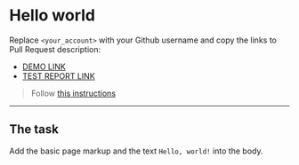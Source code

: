 # Hello world

Replace `<your_account>` with your Github username and copy the links to Pull Request description:

- [DEMO LINK](https://rstarovoit.github.io/layout_hello-world/) 
- [TEST REPORT LINK](https://rstarovoit.github.io/layout_hello-world/report/html_report/)

> Follow [this instructions](https://mate-academy.github.io/layout_task-guideline/#how-to-solve-the-layout-tasks-on-github)

---

## The task

Add the basic page markup and the text `Hello, world!` into the body.

